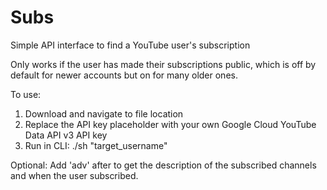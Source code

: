 # Subs
Simple API interface to find a YouTube user's subscription

Only works if the user has made their subscriptions public, which is off by default for newer accounts but on for many older ones.


To use:
1. Download and navigate to file location
2. Replace the API key placeholder with your own Google Cloud YouTube Data API v3 API key
3. Run in CLI:
   ./sh "target_username"

Optional: Add 'adv' after to get the description of the subscribed channels and when the user subscribed.
